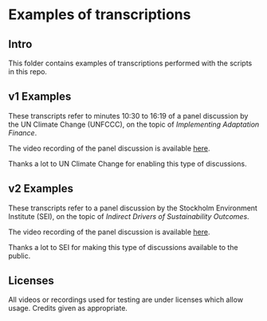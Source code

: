 # Examples of transcriptions
## Intro
This folder contains examples of transcriptions performed with the scripts in this repo. 

## v1 Examples
These transcripts refer to minutes 10:30 to 16:19 of a panel discussion by the UN Climate Change (UNFCCC), on the topic of *Implementing Adaptation Finance*. 

The video recording of the panel discussion is available [here](https://youtu.be/XAg8GOicRTs).

Thanks a lot to UN Climate Change for enabling this type of discussions.

## v2 Examples
These transcripts refer to a panel discussion by the Stockholm Environment Institute (SEI), on the topic of *Indirect Drivers of Sustainability Outcomes*. 

The video recording of the panel discussion is available [here](https://youtu.be/Vv5z-9MfqHw).

Thanks a lot to SEI for making this type of discussions available to the public.

## Licenses
All videos or recordings used for testing are under licenses which allow usage. Credits given as appropriate.